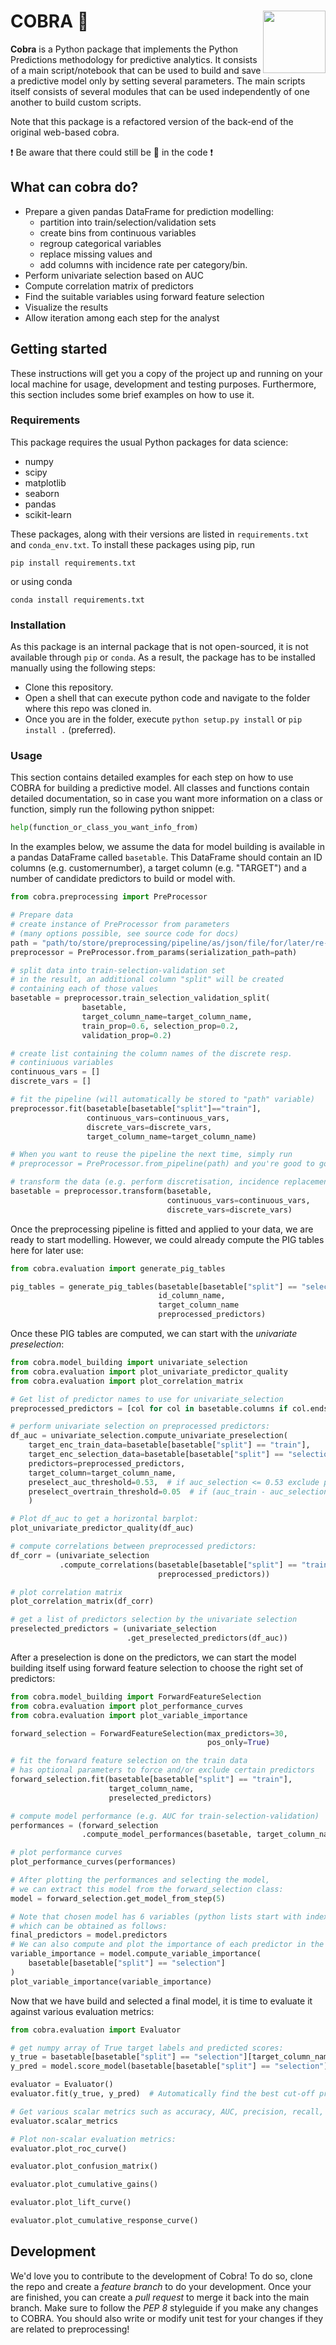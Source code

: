 # COBRA :snake: <img src="https://github.com/JanBenisek/Pytho/blob/master/pythongrey%20large.png" width="100" align="right">

**Cobra** is a Python package that implements the Python Predictions methodology for predictive analytics. It consists of a main script/notebook that can be used to build and save a predictive model only by setting several parameters. The main scripts itself consists of several modules that can be used independently of one another to build custom scripts.

Note that this package is a refactored version of the back-end of the original web-based cobra.

:heavy_exclamation_mark: Be aware that there could still be :bug: in the code :heavy_exclamation_mark:

## What can cobra do?

  * Prepare a given pandas DataFrame for prediction modelling:
    - partition into train/selection/validation sets
    - create bins from continuous variables
    - regroup categorical variables
    - replace missing values and
    - add columns with incidence rate per category/bin.
  * Perform univariate selection based on AUC
  * Compute correlation matrix of predictors
  * Find the suitable variables using forward feature selection
  * Visualize the results
  * Allow iteration among each step for the analyst

## Getting started

These instructions will get you a copy of the project up and running on your local machine for usage, development and testing purposes. Furthermore, this section includes some brief examples on how to use it.

### Requirements

This package requires the usual Python packages for data science:

* numpy
* scipy
* matplotlib
* seaborn
* pandas
* scikit-learn

These packages, along with their versions are listed in `requirements.txt` and `conda_env.txt`. To install these packages using pip, run

```
pip install requirements.txt
```

or using conda

```
conda install requirements.txt
```

### Installation

As this package is an internal package that is not open-sourced, it is not available through `pip` or `conda`. As a result, the package has to be installed manually using the following steps:

  * Clone this repository.
  * Open a shell that can execute python code and navigate to the folder where this repo was cloned in.
  * Once you are in the folder, execute `python setup.py install` or `pip install .` (preferred).

### Usage

This section contains detailed examples for each step on how to use COBRA for building a predictive model. All classes and functions contain detailed documentation, so in case you want more information on a class or function, simply run the following python snippet:

```python
help(function_or_class_you_want_info_from)
```

In the examples below, we assume the data for model building is available in a pandas DataFrame called `basetable`. This DataFrame should contain an ID columns (e.g. customernumber), a target column (e.g. "TARGET") and a number of candidate predictors to build or model with.

```python
from cobra.preprocessing import PreProcessor

# Prepare data
# create instance of PreProcessor from parameters
# (many options possible, see source code for docs)
path = "path/to/store/preprocessing/pipeline/as/json/file/for/later/re-use/"
preprocessor = PreProcessor.from_params(serialization_path=path)

# split data into train-selection-validation set
# in the result, an additional column "split" will be created
# containing each of those values
basetable = preprocessor.train_selection_validation_split(
                basetable,
                target_column_name=target_column_name,
                train_prop=0.6, selection_prop=0.2,
                validation_prop=0.2)

# create list containing the column names of the discrete resp.
# continiuous variables
continuous_vars = []
discrete_vars = []

# fit the pipeline (will automatically be stored to "path" variable)
preprocessor.fit(basetable[basetable["split"]=="train"],
                 continuous_vars=continuous_vars,
                 discrete_vars=discrete_vars,
                 target_column_name=target_column_name)

# When you want to reuse the pipeline the next time, simply run
# preprocessor = PreProcessor.from_pipeline(path) and you're good to go!

# transform the data (e.g. perform discretisation, incidence replacement, ...)
basetable = preprocessor.transform(basetable,
                                   continuous_vars=continuous_vars,
                                   discrete_vars=discrete_vars)

```

Once the preprocessing pipeline is fitted and applied to your data, we are ready to start modelling. However, we could already compute the PIG tables here for later use:

```python
from cobra.evaluation import generate_pig_tables

pig_tables = generate_pig_tables(basetable[basetable["split"] == "selection"],
                                 id_column_name,
                                 target_column_name
                                 preprocessed_predictors)
```

Once these PIG tables are computed, we can start with the _univariate preselection_:

```python
from cobra.model_building import univariate_selection
from cobra.evaluation import plot_univariate_predictor_quality
from cobra.evaluation import plot_correlation_matrix

# Get list of predictor names to use for univariate_selection
preprocessed_predictors = [col for col in basetable.columns if col.endswith("_enc")]

# perform univariate selection on preprocessed predictors:
df_auc = univariate_selection.compute_univariate_preselection(
    target_enc_train_data=basetable[basetable["split"] == "train"],
    target_enc_selection_data=basetable[basetable["split"] == "selection"],
    predictors=preprocessed_predictors,
    target_column=target_column_name,
    preselect_auc_threshold=0.53,  # if auc_selection <= 0.53 exclude predictor
    preselect_overtrain_threshold=0.05  # if (auc_train - auc_selection) >= 0.05 --> overfitting!
    )

# Plot df_auc to get a horizontal barplot:
plot_univariate_predictor_quality(df_auc)

# compute correlations between preprocessed predictors:
df_corr = (univariate_selection
           .compute_correlations(basetable[basetable["split"] == "train"],
                                 preprocessed_predictors))

# plot correlation matrix
plot_correlation_matrix(df_corr)

# get a list of predictors selection by the univariate selection
preselected_predictors = (univariate_selection
                          .get_preselected_predictors(df_auc))
```

After a preselection is done on the predictors, we can start the model building itself using forward feature selection to choose the right set of predictors:

```python
from cobra.model_building import ForwardFeatureSelection
from cobra.evaluation import plot_performance_curves
from cobra.evaluation import plot_variable_importance

forward_selection = ForwardFeatureSelection(max_predictors=30,
                                            pos_only=True)

# fit the forward feature selection on the train data
# has optional parameters to force and/or exclude certain predictors
forward_selection.fit(basetable[basetable["split"] == "train"],
                      target_column_name,
                      preselected_predictors)

# compute model performance (e.g. AUC for train-selection-validation)
performances = (forward_selection
                .compute_model_performances(basetable, target_column_name))

# plot performance curves
plot_performance_curves(performances)

# After plotting the performances and selecting the model,
# we can extract this model from the forward_selection class:
model = forward_selection.get_model_from_step(5)

# Note that chosen model has 6 variables (python lists start with index 0),
# which can be obtained as follows:
final_predictors = model.predictors
# We can also compute and plot the importance of each predictor in the model:
variable_importance = model.compute_variable_importance(
    basetable[basetable["split"] == "selection"]
)
plot_variable_importance(variable_importance)
```

Now that we have build and selected a final model, it is time to evaluate it against various evaluation metrics:

```python
from cobra.evaluation import Evaluator

# get numpy array of True target labels and predicted scores:
y_true = basetable[basetable["split"] == "selection"][target_column_name].values
y_pred = model.score_model(basetable[basetable["split"] == "selection"])

evaluator = Evaluator()
evaluator.fit(y_true, y_pred)  # Automatically find the best cut-off probability

# Get various scalar metrics such as accuracy, AUC, precision, recall, ...
evaluator.scalar_metrics

# Plot non-scalar evaluation metrics:
evaluator.plot_roc_curve()

evaluator.plot_confusion_matrix()

evaluator.plot_cumulative_gains()

evaluator.plot_lift_curve()

evaluator.plot_cumulative_response_curve()

```

## Development

We'd love you to contribute to the development of Cobra! To do so, clone the repo and create a _feature branch_ to do your development. Once your are finished, you can create a _pull request_ to merge it back into the main branch. Make sure to follow the _PEP 8_ styleguide if you make any changes to COBRA. You should also write or modify unit test for your changes if they are related to preprocessing!

